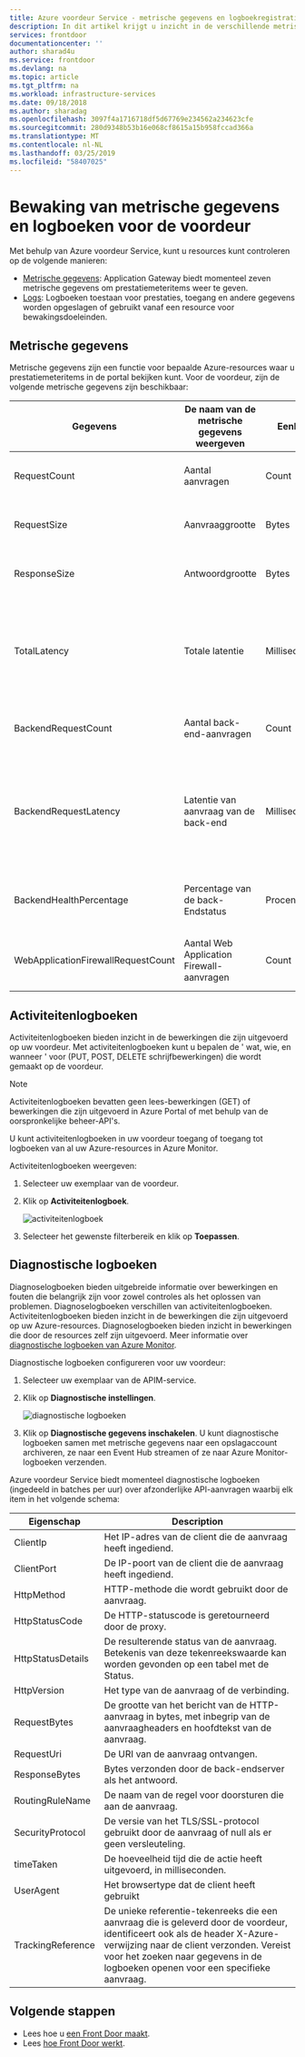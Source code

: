 ```yaml
---
title: Azure voordeur Service - metrische gegevens en logboekregistratie | Microsoft Docs
description: In dit artikel krijgt u inzicht in de verschillende metrische gegevens en Logboeken openen die ondersteuning biedt voor Azure voordeur Service
services: frontdoor
documentationcenter: ''
author: sharad4u
ms.service: frontdoor
ms.devlang: na
ms.topic: article
ms.tgt_pltfrm: na
ms.workload: infrastructure-services
ms.date: 09/18/2018
ms.author: sharadag
ms.openlocfilehash: 3097f4a1716718df5d67769e234562a234623cfe
ms.sourcegitcommit: 280d9348b53b16e068cf8615a15b958fccad366a
ms.translationtype: MT
ms.contentlocale: nl-NL
ms.lasthandoff: 03/25/2019
ms.locfileid: "58407025"
---
```

# <a name="monitoring-metrics-and-logs-for-front-door"></a>Bewaking van metrische gegevens en logboeken voor de voordeur

Met behulp van Azure voordeur Service, kunt u resources kunt controleren op de volgende manieren:

* [Metrische gegevens](#metrics): Application Gateway biedt momenteel zeven metrische gegevens om prestatiemeteritems weer te geven.
* [Logs](#diagnostic-logging): Logboeken toestaan voor prestaties, toegang en andere gegevens worden opgeslagen of gebruikt vanaf een resource voor bewakingsdoeleinden.

## <a name="metrics"></a>Metrische gegevens

Metrische gegevens zijn een functie voor bepaalde Azure-resources waar u prestatiemeteritems in de portal bekijken kunt. Voor de voordeur, zijn de volgende metrische gegevens zijn beschikbaar:

| Gegevens | De naam van de metrische gegevens weergeven | Eenheid | Dimensies | Description |
| --- | --- | --- | --- | --- |
| RequestCount | Aantal aanvragen | Count | HttpStatus</br>HttpStatusGroup</br>ClientRegion</br>ClientCountry | Het aantal aanvragen van clients geleverd door de voordeur.  |
| RequestSize | Aanvraaggrootte | Bytes | HttpStatus</br>HttpStatusGroup</br>ClientRegion</br>ClientCountry | Het aantal bytes dat als aanvragen van clients naar de voordeur worden verzonden. |
| ResponseSize | Antwoordgrootte | Bytes | HttpStatus</br>HttpStatusGroup</br>ClientRegion</br>ClientCountry | Het aantal bytes dat als antwoorden vanaf de voordeur aan clients worden verzonden. |
| TotalLatency | Totale latentie | Milliseconden | HttpStatus</br>HttpStatusGroup</br>ClientRegion</br>ClientCountry | De tijd die wordt berekend op basis van wanneer de clientaanvraag is ontvangen door voordeur totdat de client de laatste byte van de reactie van de voordeur bevestigd. |
| BackendRequestCount | Aantal back-end-aanvragen | Count | HttpStatus</br>HttpStatusGroup</br>Back-end | Het aantal aanvragen dat is verzonden vanaf de voordeur back-ends. |
| BackendRequestLatency | Latentie van aanvraag van de back-end | Milliseconden | Back-end | De tijd die wordt berekend op basis van wanneer de aanvraag is verzonden door de voordeur naar de back-end totdat de voordeur de laatste byte van de reactie ontvangen van de back-end. |
| BackendHealthPercentage | Percentage van de back-Endstatus | Procent | Back-end</br>BackendPool | Het percentage van geslaagde statusrapporten tests vanaf de voordeur back-ends. |
| WebApplicationFirewallRequestCount | Aantal Web Application Firewall-aanvragen | Count | PolicyName</br>RuleName</br>Bewerking | Het aantal aanvragen van clients verwerkt door de laag voor Toepassingsbeveiliging van voordeur. |

## <a name="activity-log"></a>Activiteitenlogboeken

Activiteitenlogboeken bieden inzicht in de bewerkingen die zijn uitgevoerd op uw voordeur. Met activiteitenlogboeken kunt u bepalen de ' wat, wie, en wanneer ' voor (PUT, POST, DELETE schrijfbewerkingen) die wordt gemaakt op de voordeur.

> [!NOTE]
> Activiteitenlogboeken bevatten geen lees-bewerkingen (GET) of bewerkingen die zijn uitgevoerd in Azure Portal of met behulp van de oorspronkelijke beheer-API's.

U kunt activiteitenlogboeken in uw voordeur toegang of toegang tot logboeken van al uw Azure-resources in Azure Monitor. 

Activiteitenlogboeken weergeven:

1. Selecteer uw exemplaar van de voordeur.
2. Klik op **Activiteitenlogboek**.

    ![activiteitenlogboek](./media/front-door-diagnostics/activity-log.png)

3. Selecteer het gewenste filterbereik en klik op **Toepassen**.

## <a name="diagnostic-logging"></a>Diagnostische logboeken
Diagnoselogboeken bieden uitgebreide informatie over bewerkingen en fouten die belangrijk zijn voor zowel controles als het oplossen van problemen. Diagnoselogboeken verschillen van activiteitenlogboeken. Activiteitenlogboeken bieden inzicht in de bewerkingen die zijn uitgevoerd op uw Azure-resources. Diagnoselogboeken bieden inzicht in bewerkingen die door de resources zelf zijn uitgevoerd. Meer informatie over [diagnostische logboeken van Azure Monitor](../azure-monitor/platform/diagnostic-logs-overview.md). 

Diagnostische logboeken configureren voor uw voordeur:

1. Selecteer uw exemplaar van de APIM-service.
2. Klik op **Diagnostische instellingen**.

    ![diagnostische logboeken](./media/front-door-diagnostics/diagnostic-log.png)

3. Klik op **Diagnostische gegevens inschakelen**. U kunt diagnostische logboeken samen met metrische gegevens naar een opslagaccount archiveren, ze naar een Event Hub streamen of ze naar Azure Monitor-logboeken verzenden. 

Azure voordeur Service biedt momenteel diagnostische logboeken (ingedeeld in batches per uur) over afzonderlijke API-aanvragen waarbij elk item in het volgende schema:

| Eigenschap  | Description |
| ------------- | ------------- |
| ClientIp | Het IP-adres van de client die de aanvraag heeft ingediend. |
| ClientPort | De IP-poort van de client die de aanvraag heeft ingediend. |
| HttpMethod | HTTP-methode die wordt gebruikt door de aanvraag. |
| HttpStatusCode | De HTTP-statuscode is geretourneerd door de proxy. |
| HttpStatusDetails | De resulterende status van de aanvraag. Betekenis van deze tekenreekswaarde kan worden gevonden op een tabel met de Status. |
| HttpVersion | Het type van de aanvraag of de verbinding. |
| RequestBytes | De grootte van het bericht van de HTTP-aanvraag in bytes, met inbegrip van de aanvraagheaders en hoofdtekst van de aanvraag. |
| RequestUri | De URI van de aanvraag ontvangen. |
| ResponseBytes | Bytes verzonden door de back-endserver als het antwoord.  |
| RoutingRuleName | De naam van de regel voor doorsturen die aan de aanvraag. |
| SecurityProtocol | De versie van het TLS/SSL-protocol gebruikt door de aanvraag of null als er geen versleuteling. |
| timeTaken | De hoeveelheid tijd die de actie heeft uitgevoerd, in milliseconden. |
| UserAgent | Het browsertype dat de client heeft gebruikt |
| TrackingReference | De unieke referentie-tekenreeks die een aanvraag die is geleverd door de voordeur, identificeert ook als de header X-Azure-verwijzing naar de client verzonden. Vereist voor het zoeken naar gegevens in de logboeken openen voor een specifieke aanvraag. |

## <a name="next-steps"></a>Volgende stappen

- Lees hoe u [een Front Door maakt](quickstart-create-front-door.md).
- Lees [hoe Front Door werkt](front-door-routing-architecture.md).
